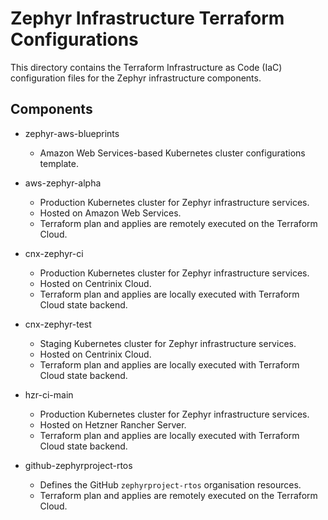 # Zephyr Infrastructure Terraform Configurations

This directory contains the Terraform Infrastructure as Code (IaC)
configuration files for the Zephyr infrastructure components.

## Components

* zephyr-aws-blueprints

    * Amazon Web Services-based Kubernetes cluster configurations template.

* aws-zephyr-alpha

    * Production Kubernetes cluster for Zephyr infrastructure services.
    * Hosted on Amazon Web Services.
    * Terraform plan and applies are remotely executed on the Terraform Cloud.

* cnx-zephyr-ci

    * Production Kubernetes cluster for Zephyr infrastructure services.
    * Hosted on Centrinix Cloud.
    * Terraform plan and applies are locally executed with Terraform Cloud state backend.

* cnx-zephyr-test

    * Staging Kubernetes cluster for Zephyr infrastructure services.
    * Hosted on Centrinix Cloud.
    * Terraform plan and applies are locally executed with Terraform Cloud state backend.

* hzr-ci-main

    * Production Kubernetes cluster for Zephyr infrastructure services.
    * Hosted on Hetzner Rancher Server.
    * Terraform plan and applies are locally executed with Terraform Cloud state backend.

* github-zephyrproject-rtos

    * Defines the GitHub `zephyrproject-rtos` organisation resources.
    * Terraform plan and applies are remotely executed on the Terraform Cloud.
